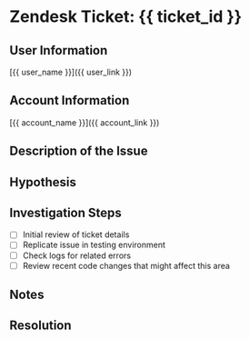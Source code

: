 # Zendesk Ticket: {{ ticket_id }}

## User Information
[{{ user_name }}]({{ user_link }})

## Account Information
[{{ account_name }}]({{ account_link }})

## Description of the Issue



## Hypothesis



## Investigation Steps

- [ ] Initial review of ticket details
- [ ] Replicate issue in testing environment
- [ ] Check logs for related errors
- [ ] Review recent code changes that might affect this area

## Notes



## Resolution

